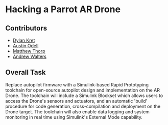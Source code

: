 # Hacking a Parrot AR Drone

## Contributors
*   [Dylan Kret](https://github.com/kaptainkret)
*   [Austin Odell](https://github.com/austinodell)
*   [Matthew Thorp](https://github.com/Mthorp)
*   [Andrew Walters](https://github.com/andrewfwalters)

## Overall Task

Replace autopilot firmware with a Simulink-based Rapid Prototyping toolchain for open-source autopilot design and implementation on the AR Drone.  The toolchain will include a Simulink Blockset which allows users to access the Drone's sensors and actuators, and an automatic 'build' procedure for code generation, cross-compilation and deployment on the Drone target.  The toolchain will also enable data logging and system monitoring in real time using Simulink's External Mode capability.